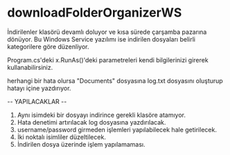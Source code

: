 # downloadFolderOrganizerWS


İndirilenler klasörü devamlı doluyor ve kısa sürede çarşamba pazarına dönüyor. Bu Windows Service yazılımı ise indirilen dosyaları belirli kategorilere göre düzenliyor.

Program.cs'deki x.RunAs()'deki parametreleri kendi bilgilerinizi girerek kullanabilirsiniz.

herhangi bir hata olursa "Documents" dosyasına log.txt dosyasını oluşturup hatayı içine yazdırıyor.


--  YAPILACAKLAR  --
1. Aynı isimdeki bir dosyayı indirince gerekli klasöre atamıyor.
2. Hata denetimi artırılacak log dosyasına yazdırılacak.
3. username/password girmeden işlemleri yapılabilecek hale getirilecek.
4. İki noktalı isimliler düzeltilecek.
5. İndirilen dosya üzerinde işlem yapılamaması.
